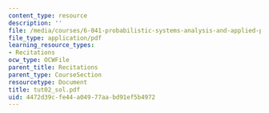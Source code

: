 ```yaml
---
content_type: resource
description: ''
file: /media/courses/6-041-probabilistic-systems-analysis-and-applied-probability-spring-2006/4472d39cfe44a04977aabd91ef5b4972_tut02_sol.pdf
file_type: application/pdf
learning_resource_types:
- Recitations
ocw_type: OCWFile
parent_title: Recitations
parent_type: CourseSection
resourcetype: Document
title: tut02_sol.pdf
uid: 4472d39c-fe44-a049-77aa-bd91ef5b4972
---
```

